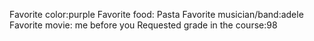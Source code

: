Favorite color:purple 
Favorite food: Pasta
Favorite musician/band:adele 
Favorite movie: me before you
Requested grade in the course:98 
